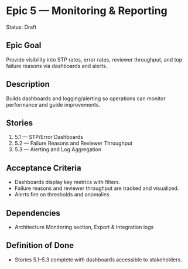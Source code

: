 # Epic 5 — Monitoring & Reporting

Status: Draft

## Epic Goal
Provide visibility into STP rates, error rates, reviewer throughput, and top failure reasons via dashboards and alerts.

## Description
Builds dashboards and logging/alerting so operations can monitor performance and guide improvements.

## Stories
1. 5.1 — STP/Error Dashboards
2. 5.2 — Failure Reasons and Reviewer Throughput
3. 5.3 — Alerting and Log Aggregation

## Acceptance Criteria
- Dashboards display key metrics with filters.
- Failure reasons and reviewer throughput are tracked and visualized.
- Alerts fire on thresholds and anomalies.

## Dependencies
- Architecture Monitoring section, Export & Integration logs

## Definition of Done
- Stories 5.1–5.3 complete with dashboards accessible to stakeholders.
